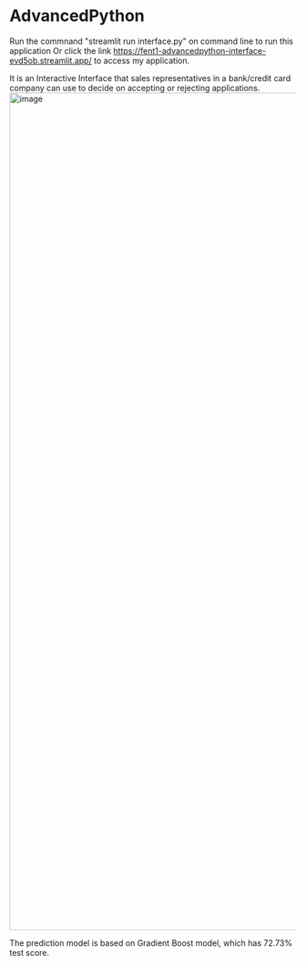 # AdvancedPython
Run the commnand "streamlit run interface.py" on command line to run this application
Or click the link https://fent1-advancedpython-interface-evd5ob.streamlit.app/ to access my application.

It is an Interactive Interface that sales representatives in a bank/credit card company can use to decide on accepting or rejecting applications. 
<img width="1469" alt="image" src="https://user-images.githubusercontent.com/43925272/235272039-beb82fec-a227-48f7-8250-668b4169538c.png">

The prediction model is based on Gradient Boost model, which has 72.73% test score.
